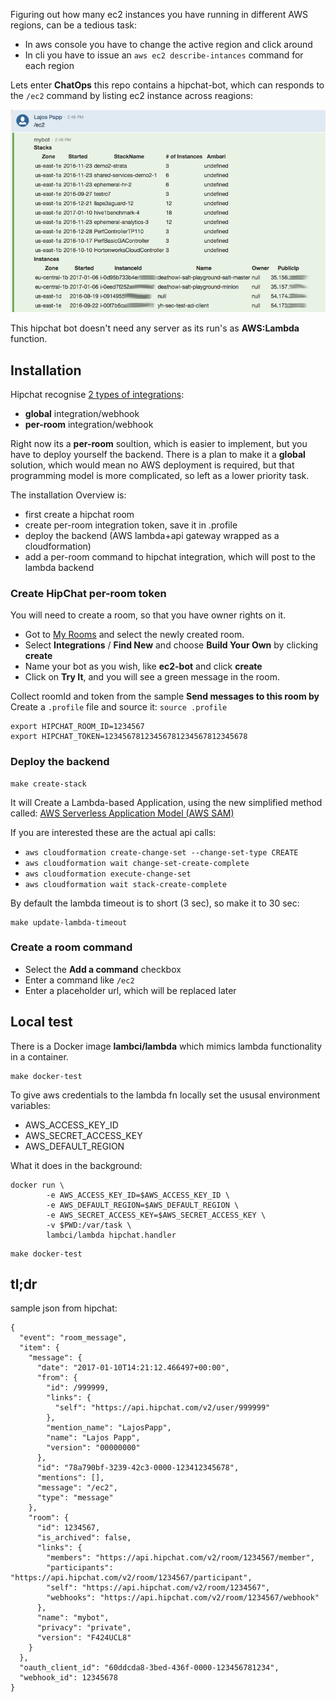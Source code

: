 Figuring out how many ec2 instances you have running in different AWS regions, can be a
tedious task:
- In aws console you have to change the active region and click around
- In cli you have to issue an `aws ec2 describe-intances` command for each region

Lets enter **ChatOps** this repo contains a hipchat-bot, which can responds to
the `/ec2` command by listing ec2 instance across reagions:

![alt text](https://github.com/lalyos/hipchat-lambda/raw/master/img/hipchat-bot.png "Hipchat bot")

This hipchat bot doesn't need any server as its run's as **AWS:Lambda** function.

## Installation

Hipchat recognise [2 types of integrations](https://confluence.atlassian.com/hc/integrations-with-hipchat-server-683508267.html):
- **global** integration/webhook
- **per-room** integration/webhook

Right now its a **per-room** soultion, which is easier to implement, but you have to deploy yourself the backend.
There is a plan to make it a **global** solution, which would mean no AWS deployment is required, but that programming model
is more complicated, so left as a lower priority task.

The installation Overview is:
- first create a hipchat room
- create per-room integration token, save it in .profile
- deploy the backend (AWS lambda+api gateway wrapped as a cloudformation)
- add a per-room command to hipchat integration, which will post to the lambda backend

### Create HipChat per-room token

You will need to create a room, so that you have owner rights on it.

- Got to [My Rooms](https://hipchat.hortonworks.com/rooms?t=mine) and select the newly created room.
- Select **Integrations** / **Find New** and choose **Build Your Own** by clicking **create**
- Name your bot as you wish, like **ec2-bot** and click **create**
- Click on **Try It**, and you will see a green message in the room.

Collect roomId and token from the sample **Send messages to this room by**
Create a `.profile` file and source it: `source .profile`

```
export HIPCHAT_ROOM_ID=1234567
export HIPCHAT_TOKEN=12345678123456781234567812345678
```

### Deploy the backend

```
make create-stack
```

It will Create a Lambda-based Application, using the new simplified method called:
[AWS Serverless Application Model (AWS SAM)](http://docs.aws.amazon.com/lambda/latest/dg/deploying-lambda-apps.html#serverless_app)


If you are interested these are the actual api calls:

- `aws cloudformation create-change-set --change-set-type CREATE`
- `aws cloudformation wait change-set-create-complete`
- `aws cloudformation execute-change-set`
- `aws cloudformation wait stack-create-complete`


By default the lambda timeout is to short (3 sec), so make it to 30 sec:
```
make update-lambda-timeout
```
 
### Create a room command

- Select the **Add a command** checkbox
- Enter a command like `/ec2`
- Enter a placeholder url, which will be replaced later
## Local test

There is a Docker image **lambci/lambda** which mimics lambda functionality in a container.

```
make docker-test
```
To give aws credentials to the lambda fn locally set the ususal environment variables:
- AWS_ACCESS_KEY_ID
- AWS_SECRET_ACCESS_KEY
- AWS_DEFAULT_REGION

What it does in the background:
```
docker run \
		-e AWS_ACCESS_KEY_ID=$AWS_ACCESS_KEY_ID \
		-e AWS_DEFAULT_REGION=$AWS_DEFAULT_REGION \
		-e AWS_SECRET_ACCESS_KEY=$AWS_SECRET_ACCESS_KEY \
		-v $PWD:/var/task \
		lambci/lambda hipchat.handler
```

```
make docker-test
```
## tl;dr

sample json from hipchat:
```
{
  "event": "room_message",
  "item": {
    "message": {
      "date": "2017-01-10T14:21:12.466497+00:00",
      "from": {
        "id": /999999,
        "links": {
          "self": "https://api.hipchat.com/v2/user/999999"
        },
        "mention_name": "LajosPapp",
        "name": "Lajos Papp",
        "version": "00000000"
      },
      "id": "78a790bf-3239-42c3-0000-123412345678",
      "mentions": [],
      "message": "/ec2",
      "type": "message"
    },
    "room": {
      "id": 1234567,
      "is_archived": false,
      "links": {
        "members": "https://api.hipchat.com/v2/room/1234567/member",
        "participants": "https://api.hipchat.com/v2/room/1234567/participant",
        "self": "https://api.hipchat.com/v2/room/1234567",
        "webhooks": "https://api.hipchat.com/v2/room/1234567/webhook"
      },
      "name": "mybot",
      "privacy": "private",
      "version": "F424UCL8"
    }
  },
  "oauth_client_id": "60ddcda8-3bed-436f-0000-123456781234",
  "webhook_id": 12345678
}

```

